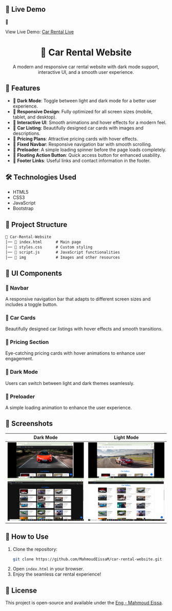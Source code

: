 
## 🚀 Live Demo
🔗 <p> View Live Demo: <a href="https://mahmoudeissam.github.io/Car-Rental-Site/">Car Rental Live </a></p>

<h1 align="center">🚗 Car Rental Website</h1>
<p align="center">
  A modern and responsive car rental website with dark mode support, interactive UI, and a smooth user experience.
</p>

## 🌟 Features

- 🔹 **Dark Mode**: Toggle between light and dark mode for a better user experience.
- 🔹 **Responsive Design**: Fully optimized for all screen sizes (mobile, tablet, and desktop).
- 🔹 **Interactive UI**: Smooth animations and hover effects for a modern feel.
- 🔹 **Car Listing**: Beautifully designed car cards with images and descriptions.
- 🔹 **Pricing Plans**: Attractive pricing cards with hover effects.
- 🔹 **Fixed Navbar**: Responsive navigation bar with smooth scrolling.
- 🔹 **Preloader**: A simple loading spinner before the page loads completely.
- 🔹 **Floating Action Button**: Quick access button for enhanced usability.
- 🔹 **Footer Links**: Useful links and contact information in the footer.

## 🛠️ Technologies Used

- HTML5
- CSS3
- JavaScript
- Bootstrap

## 📂 Project Structure

```
📁 Car-Rental-Website
│── 📄 index.html      # Main page
│── 📄 styles.css      # Custom styling
│── 📄 script.js       # JavaScript functionalities
│── 📁 img             # Images and other resources
```

## 🎨 UI Components

### 🔸 Navbar
A responsive navigation bar that adapts to different screen sizes and includes a toggle button.

### 🔸 Car Cards
Beautifully designed car listings with hover effects and smooth transitions.

### 🔸 Pricing Section
Eye-catching pricing cards with hover animations to enhance user engagement.

### 🔸 Dark Mode
Users can switch between light and dark themes seamlessly.

### 🔸 Preloader
A simple loading animation to enhance the user experience.


## 📸 Screenshots

| Dark Mode | Light Mode  |
|------------|-----------|
| <img src="img/DarkMod.JPG" width="400"> | <img src="img/LightMod.JPG" width="400"> |

## 📌 How to Use

1. Clone the repository:
   ```sh
   git clone https://github.com/MahmoudEissaM/car-rental-website.git
   ```
2. Open `index.html` in your browser.
3. Enjoy the seamless car rental experience!

## 📝 License
This project is open-source and available under the [Eng - Mahmoud Eissa](LICENSE).
